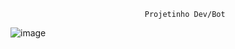                                   Projetinho Dev/Bot



![image](https://github.com/user-attachments/assets/60d6510f-947e-4a47-8d34-77e91f2393ee)
